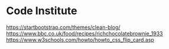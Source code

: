 # Code Institute

https://startbootstrap.com/themes/clean-blog/
https://www.bbc.co.uk/food/recipes/richchocolatebrownie_1933
https://www.w3schools.com/howto/howto_css_flip_card.asp